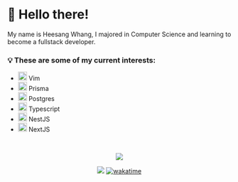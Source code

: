 <h1>👋 Hello there!</h1>

<p>
My name is Heesang Whang, I majored in Computer Science and learning to become a fullstack developer.
</p>

<h3>💡 These are some of my current interests: </h3>
<ul>
  <li>
    <img src="https://noticon-static.tammolo.com/dgggcrkxq/image/upload/v1571968141/noticon/c7cfaq2qsllxmocswvil.png" width="20px" />
    <span> Vim </span>
  </li>
  <li>
    <img src="https://noticon-static.tammolo.com/dgggcrkxq/image/upload/v1639528774/noticon/ouggkwymgzlbt4ir8ne0.png" width="20px" />
    <span> Prisma </span>
  </li>
  <li>
    <img src="https://noticon-static.tammolo.com/dgggcrkxq/image/upload/v1566913379/noticon/uiite75rxvkvcki3mr4u.png" width="20px" />
    <span> Postgres </span>
  </li>
  <li>
    <img src="https://noticon-static.tammolo.com/dgggcrkxq/image/upload/v1566913457/noticon/eh4d0dnic4n1neth3fui.png" width="20px" />
    <span> Typescript </span>
  </li>
  <li>
    <img src="https://noticon-static.tammolo.com/dgggcrkxq/image/upload/v1600658982/noticon/hk60kbfbqnedpguy0gbb.png" width="20px" />
    <span> NestJS </span>
  </li>
  <li>
    <img src="https://noticon-static.tammolo.com/dgggcrkxq/image/upload/v1566879300/noticon/fvty9lnsbjol5lq9u3by.svg" width="20px" />
    <span> NextJS </span>
</ul>

<br />
<div align=center>

![](https://wakatime.com/share/@heesangw/7ebf61c8-1441-4f66-8dcd-092fd8592c93.svg)

[![](https://hits.seeyoufarm.com/api/count/incr/badge.svg?url=https%3A%2F%2Fgithub.com%2Fhwhang0917)](https://hits.seeyoufarm.com)
[![wakatime](https://wakatime.com/badge/user/fa40e415-9fa3-4a66-88b8-f50819bf5511.svg)](https://wakatime.com/@fa40e415-9fa3-4a66-88b8-f50819bf5511)

</div>

